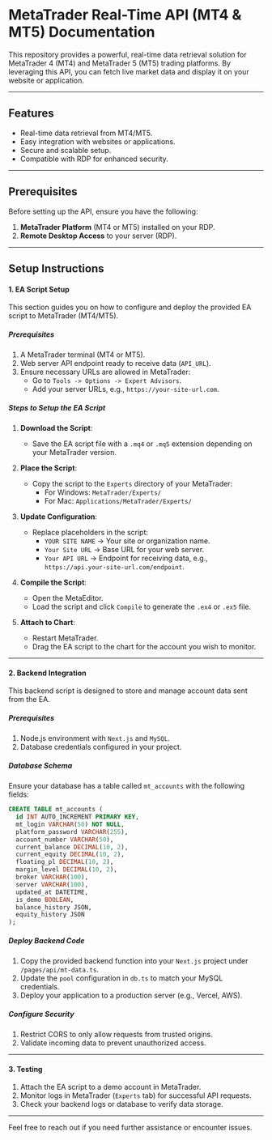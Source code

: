 # MetaTrader Real-Time API (MT4 & MT5) Documentation

This repository provides a powerful, real-time data retrieval solution for MetaTrader 4 (MT4) and MetaTrader 5 (MT5) trading platforms. By leveraging this API, you can fetch live market data and display it on your website or application.

---

## Features
- Real-time data retrieval from MT4/MT5.
- Easy integration with websites or applications.
- Secure and scalable setup.
- Compatible with RDP for enhanced security.

---

## Prerequisites
Before setting up the API, ensure you have the following:
1. **MetaTrader Platform** (MT4 or MT5) installed on your RDP.
2. **Remote Desktop Access** to your server (RDP).

---

## Setup Instructions

#### **1. EA Script Setup**
This section guides you on how to configure and deploy the provided EA script to MetaTrader (MT4/MT5).

##### **Prerequisites**
1. A MetaTrader terminal (MT4 or MT5).
2. Web server API endpoint ready to receive data (`API_URL`).
3. Ensure necessary URLs are allowed in MetaTrader:
   - Go to `Tools -> Options -> Expert Advisors`.
   - Add your server URLs, e.g., `https://your-site-url.com`.

##### **Steps to Setup the EA Script**
1. **Download the Script**:
   - Save the EA script file with a `.mq4` or `.mq5` extension depending on your MetaTrader version.
   
2. **Place the Script**:
   - Copy the script to the `Experts` directory of your MetaTrader:
     - For Windows: `MetaTrader/Experts/`
     - For Mac: `Applications/MetaTrader/Experts/`

3. **Update Configuration**:
   - Replace placeholders in the script:
     - `YOUR SITE NAME` → Your site or organization name.
     - `Your Site URL` → Base URL for your web server.
     - `Your API URL` → Endpoint for receiving data, e.g., `https://api.your-site-url.com/endpoint`.

4. **Compile the Script**:
   - Open the MetaEditor.
   - Load the script and click `Compile` to generate the `.ex4` or `.ex5` file.

5. **Attach to Chart**:
   - Restart MetaTrader.
   - Drag the EA script to the chart for the account you wish to monitor.

---

#### **2. Backend Integration**
This backend script is designed to store and manage account data sent from the EA.

##### **Prerequisites**
1. Node.js environment with `Next.js` and `MySQL`.
2. Database credentials configured in your project.

##### **Database Schema**
Ensure your database has a table called `mt_accounts` with the following fields:

```sql
CREATE TABLE mt_accounts (
  id INT AUTO_INCREMENT PRIMARY KEY,
  mt_login VARCHAR(50) NOT NULL,
  platform_password VARCHAR(255),
  account_number VARCHAR(50),
  current_balance DECIMAL(10, 2),
  current_equity DECIMAL(10, 2),
  floating_pl DECIMAL(10, 2),
  margin_level DECIMAL(10, 2),
  broker VARCHAR(100),
  server VARCHAR(100),
  updated_at DATETIME,
  is_demo BOOLEAN,
  balance_history JSON,
  equity_history JSON
);
```

##### **Deploy Backend Code**
1. Copy the provided backend function into your `Next.js` project under `/pages/api/mt-data.ts`.
2. Update the `pool` configuration in `db.ts` to match your MySQL credentials.
3. Deploy your application to a production server (e.g., Vercel, AWS).

##### **Configure Security**
1. Restrict CORS to only allow requests from trusted origins.
2. Validate incoming data to prevent unauthorized access.

---

#### **3. Testing**
1. Attach the EA script to a demo account in MetaTrader.
2. Monitor logs in MetaTrader (`Experts` tab) for successful API requests.
3. Check your backend logs or database to verify data storage.

---

Feel free to reach out if you need further assistance or encounter issues.
